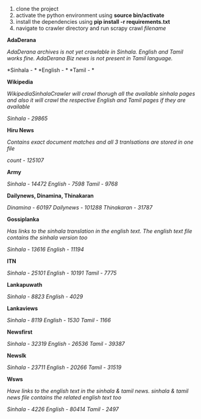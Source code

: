 1. clone the project
2. activate the python environment using **source bin/activate**
3. install the dependencies using **pip install -r requirements.txt**
4. navigate to crawler directory and run scrapy crawl *filename*

**AdaDerana**

*AdaDerana archives is not yet crawlable in Sinhala. English and Tamil works fine.*
*AdaDerana Biz news is not present in Tamil language.*

*Sinhala - *
*English - *
*Tamil - *

**Wikipedia**

*WikipediaSinhalaCrawler will crawl thorugh all the available sinhala pages and also it will crawl the respective English and Tamil pages if they are available*

*Sinhala - 29865*

**Hiru News**

*Contains exact document matches and all 3 tranlsations are stored in one file*

*count - 125107*

**Army**

*Sinhala - 14472*
*English - 7598*
*Tamil - 9768*

**Dailynews, Dinamina, Thinakaran**

*Dinamina - 60197*
*Dailynews - 101288*
*Thinakaran - 31787*

**Gossiplanka**

*Has links to the sinhala translation in the english text. The english text file contains the sinhala version too*

*Sinhala - 13616*
*English - 11194*

**ITN**

*Sinhala - 25101*
*English - 10191*
*Tamil - 7775*

**Lankapuwath**

*Sinhala - 8823*
*English - 4029*

**Lankaviews**

*Sinhala - 8119*
*English - 1530*
*Tamil - 1166*

**Newsfirst**

*Sinhala - 32319*
*English - 26536*
*Tamil - 39387*

**Newslk**

*Sinhala - 23711*
*English - 20266*
*Tamil - 31519*

**Wsws**

*Have links to the english text in the sinhala & tamil news. sinhala & tamil news file contains the related english text too*

*Sinhala - 4226*
*English - 80414*
*Tamil - 2497*
